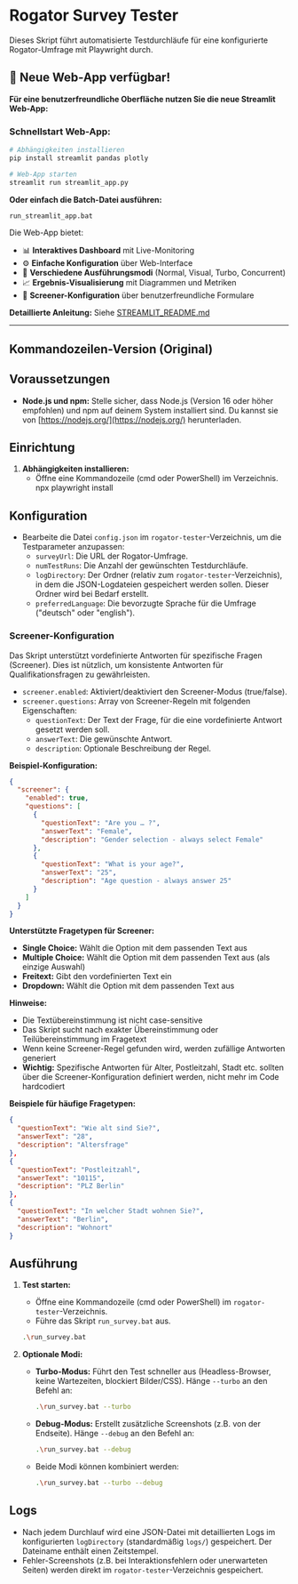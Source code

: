 # Rogator Survey Tester

Dieses Skript führt automatisierte Testdurchläufe für eine konfigurierte Rogator-Umfrage mit Playwright durch.

## 🌟 Neue Web-App verfügbar!

**Für eine benutzerfreundliche Oberfläche nutzen Sie die neue Streamlit Web-App:**

### Schnellstart Web-App:
```bash
# Abhängigkeiten installieren
pip install streamlit pandas plotly

# Web-App starten
streamlit run streamlit_app.py
```

**Oder einfach die Batch-Datei ausführen:**
```bash
run_streamlit_app.bat
```

Die Web-App bietet:
- 📊 **Interaktives Dashboard** mit Live-Monitoring
- ⚙️ **Einfache Konfiguration** über Web-Interface
- 🚀 **Verschiedene Ausführungsmodi** (Normal, Visual, Turbo, Concurrent)
- 📈 **Ergebnis-Visualisierung** mit Diagrammen und Metriken
- 🎯 **Screener-Konfiguration** über benutzerfreundliche Formulare

**Detaillierte Anleitung:** Siehe [STREAMLIT_README.md](STREAMLIT_README.md)

---

## Kommandozeilen-Version (Original)

## Voraussetzungen

*   **Node.js und npm:** Stelle sicher, dass Node.js (Version 16 oder höher empfohlen) und npm auf deinem System installiert sind. Du kannst sie von [https://nodejs.org/](https://nodejs.org/) herunterladen.

## Einrichtung

1.  **Abhängigkeiten installieren:**
    *   Öffne eine Kommandozeile (cmd oder PowerShell) im Verzeichnis.
			npx playwright install

## Konfiguration

*   Bearbeite die Datei `config.json` im `rogator-tester`-Verzeichnis, um die Testparameter anzupassen:
    *   `surveyUrl`: Die URL der Rogator-Umfrage.
    *   `numTestRuns`: Die Anzahl der gewünschten Testdurchläufe.
    *   `logDirectory`: Der Ordner (relativ zum `rogator-tester`-Verzeichnis), in dem die JSON-Logdateien gespeichert werden sollen. Dieser Ordner wird bei Bedarf erstellt.
    *   `preferredLanguage`: Die bevorzugte Sprache für die Umfrage ("deutsch" oder "english").

### Screener-Konfiguration

Das Skript unterstützt vordefinierte Antworten für spezifische Fragen (Screener). Dies ist nützlich, um konsistente Antworten für Qualifikationsfragen zu gewährleisten.

*   `screener.enabled`: Aktiviert/deaktiviert den Screener-Modus (true/false).
*   `screener.questions`: Array von Screener-Regeln mit folgenden Eigenschaften:
    *   `questionText`: Der Text der Frage, für die eine vordefinierte Antwort gesetzt werden soll.
    *   `answerText`: Die gewünschte Antwort.
    *   `description`: Optionale Beschreibung der Regel.

**Beispiel-Konfiguration:**
```json
{
  "screener": {
    "enabled": true,
    "questions": [
      {
        "questionText": "Are you … ?",
        "answerText": "Female",
        "description": "Gender selection - always select Female"
      },
      {
        "questionText": "What is your age?",
        "answerText": "25",
        "description": "Age question - always answer 25"
      }
    ]
  }
}
```

**Unterstützte Fragetypen für Screener:**
- **Single Choice:** Wählt die Option mit dem passenden Text aus
- **Multiple Choice:** Wählt die Option mit dem passenden Text aus (als einzige Auswahl)
- **Freitext:** Gibt den vordefinierten Text ein
- **Dropdown:** Wählt die Option mit dem passenden Text aus

**Hinweise:**
- Die Textübereinstimmung ist nicht case-sensitive
- Das Skript sucht nach exakter Übereinstimmung oder Teilübereinstimmung im Fragetext
- Wenn keine Screener-Regel gefunden wird, werden zufällige Antworten generiert
- **Wichtig:** Spezifische Antworten für Alter, Postleitzahl, Stadt etc. sollten über die Screener-Konfiguration definiert werden, nicht mehr im Code hardcodiert

**Beispiele für häufige Fragetypen:**
```json
{
  "questionText": "Wie alt sind Sie?",
  "answerText": "28",
  "description": "Altersfrage"
},
{
  "questionText": "Postleitzahl",
  "answerText": "10115",
  "description": "PLZ Berlin"
},
{
  "questionText": "In welcher Stadt wohnen Sie?",
  "answerText": "Berlin",
  "description": "Wohnort"
}
```

## Ausführung

1.  **Test starten:**
    *   Öffne eine Kommandozeile (cmd oder PowerShell) im `rogator-tester`-Verzeichnis.
    *   Führe das Skript `run_survey.bat` aus.
    ```bash
    .\run_survey.bat
    ```

2.  **Optionale Modi:**
    *   **Turbo-Modus:** Führt den Test schneller aus (Headless-Browser, keine Wartezeiten, blockiert Bilder/CSS). Hänge `--turbo` an den Befehl an:
        ```bash
        .\run_survey.bat --turbo
        ```
    *   **Debug-Modus:** Erstellt zusätzliche Screenshots (z.B. von der Endseite). Hänge `--debug` an den Befehl an:
        ```bash
        .\run_survey.bat --debug
        ```
    *   Beide Modi können kombiniert werden:
        ```bash
        .\run_survey.bat --turbo --debug
        ```

## Logs

*   Nach jedem Durchlauf wird eine JSON-Datei mit detaillierten Logs im konfigurierten `logDirectory` (standardmäßig `logs/`) gespeichert. Der Dateiname enthält einen Zeitstempel.
*   Fehler-Screenshots (z.B. bei Interaktionsfehlern oder unerwarteten Seiten) werden direkt im `rogator-tester`-Verzeichnis gespeichert. 
